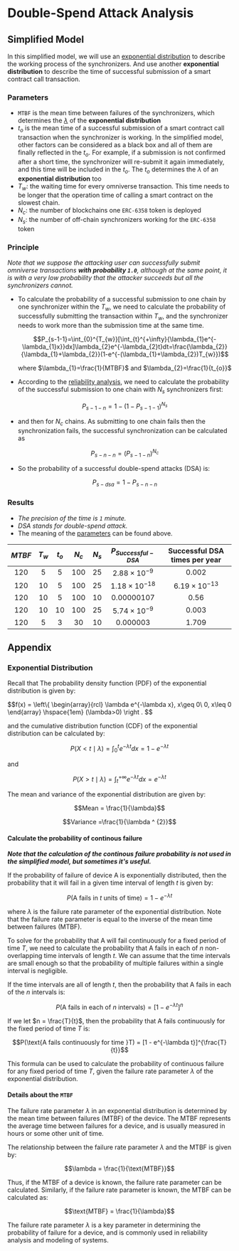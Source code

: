 # Double-Spend Attack Analysis

## Simplified Model  

In this simplified model, we will use an [exponential distribution](#exponential-distribution) to describe the working process of the synchronizers. And use another **exponential distribution** to describe the time of successful submission of a smart contract call transaction.  

### Parameters

- `MTBF` is the mean time between failures of the synchronizers, which determines the [$\lambda$](#details-about-the-mtbf) of the **exponential distribution**
- $t_{o}$ is the mean time of a successful submission of a smart contract call transaction when the synchronizer is working. In the simplified model, other factors can be considered as a black box and all of them are finally reflected in the $t_{o}$. For example, if a submission is not confirmed after a short time, the synchronizer will re-submit it again immediately, and this time will be included in the $t_{o}$. The $t_{o}$ determines the $\lambda$ of an **exponential distribution** too  
- $T_{w}$: the waiting time for every omniverse transaction. This time needs to be longer that the operation time of calling a smart contract on the slowest chain.  
- $N_{c}$: the number of blockchains one `ERC-6358` token is deployed  
- $N_{s}$: the number of off-chain synchronizers working for the `ERC-6358` token  

### Principle

*Note that we suppose the attacking user can successfully submit omniverse transactions **with probability `1.0`**, although at the same point, it is with a very low probability that the attacker succeeds but all the synchronizers cannot.*  

- To calculate the probability of a successful submission to one chain by one synchronizer within the $T_{w}$, we need to calculate the probability of successfully submitting the transaction within $T_{w}$, and the synchronizer needs to work more than the submission time at the same time.  

    $$P_{s-1-1}=\int_{0}^{T_{w}}[\int_{t}^{+\infty}{\lambda_{1}e^{-\lambda_{1}x}}dx]\lambda_{2}e^{-\lambda_{2}t}dt=\frac{\lambda_{2}}{\lambda_{1}+\lambda_{2}}(1-e^{-(\lambda_{1}+\lambda_{2})T_{w}})$$

    where $\lambda_{1}=\frac{1}{MTBF}$ and $\lambda_{2}=\frac{1}{t_{o}}$  

- According to the [reliability analysis](./reliability-analysis.md), we need to calculate the probability of the successful submission to one chain with $N_{s}$ synchronizers first:  

    $$P_{s-1-n}=1-(1-P_{s-1-1})^{N_{s}}$$

- and then for $N_{c}$ chains. As submitting to one chain fails then the synchronization fails, the successful synchronization can be calculated as 
 
    $$P_{s-n-n}=(P_{s-1-n})^{N_{c}}$$  

- So the probability of a successful double-spend attacks (DSA) is:  

    $$P_{s-dsa}=1-P_{s-n-n}$$  

### Results

- *The precision of the time is `1` minute.*
- *DSA stands for double-spend attack.*
- The meaning of the [parameters](#parameters) can be found above.

| $MTBF$ | $T_{w}$ | $t_{o}$ | $N_{c}$ | $N_{s}$ | $P_{Successful-DSA}$ | Successful DSA times per year |
| :----: | :----: | :----: | :----: | :----: | :----: | :----: |
| 120 | 5 | 5 | 100 | 25 | $2.88\times 10^{-9}$ | 0.002 |
| 120 | 10 | 5 | 100 | 25 | $1.18\times 10^{-18}$ | $6.19\times 10^{-13}$|
| 120 | 10 | 5 | 100 | 10 |  0.00000107 | 0.56|
| 120 | 10 | 10 | 100 | 25 | $5.74\times 10^{-9}$ | 0.003 |
| 120 | 5 | 3 | 30 | 10 | 0.000003 | 1.709 |

## Appendix

### Exponential Distribution

Recall that The probability density function (PDF) of the exponential distribution is given by:  

$$f(x) = \left\\{  \begin{array}{rcl} 
\lambda e^{-\lambda x}, x\geq 0\\ 
0, x\leq 0
\end{array} \hspace{1em} (\lambda>0) \right . $$  

and the cumulative distribution function (CDF) of the exponential distribution can be calculated by:  

$$P(X < t\mid\lambda)=\int_{0}^{t}{e^{-\lambda t}}dx=1-e^{-\lambda t}$$  

and  

$$P(X > t\mid\lambda)=\int_{t}^{+\infty}{e^{-\lambda t}}dx=e^{-\lambda t}$$  

The mean and variance of the exponential distribution are given by:

$$Mean = \frac{1}{\lambda}$$  

$$Variance =\frac{1}{\lambda ^ {2}}$$  

#### Calculate the probability of continous failure  

***Note that the calculation of the continous failure probability is not used in the simplified model, but sometimes it's useful.***  

If the probability of failure of device A is exponentially distributed, then the probability that it will fail in a given time interval of length $t$ is given by:

$$P(\text{A fails in }t \text{ units of time}) = 1 - e^{-\lambda t}$$

where $\lambda$ is the failure rate parameter of the exponential distribution. Note that the failure rate parameter is equal to the inverse of the mean time between failures (MTBF).

To solve for the probability that A will fail continuously for a fixed period of time $T$, we need to calculate the probability that A fails in each of $n$ non-overlapping time intervals of length $t$. We can assume that the time intervals are small enough so that the probability of multiple failures within a single interval is negligible.

If the time intervals are all of length $t$, then the probability that A fails in each of the $n$ intervals is:

$$P(\text{A fails in each of }n\text{ intervals}) = [1 - e^{-\lambda t}]^n$$

If we let $n = \frac{T}{t}$, then the probability that A fails continuously for the fixed period of time $T$ is:

$$P(\text{A fails continuously for time }T) = [1 - e^{-\lambda t}]^{\frac{T}{t}}$$

This formula can be used to calculate the probability of continuous failure for any fixed period of time $T$, given the failure rate parameter $\lambda$ of the exponential distribution.

#### Details about the `MTBF`

The failure rate parameter $\lambda$ in an exponential distribution is determined by the mean time between failures (MTBF) of the device. The MTBF represents the average time between failures for a device, and is usually measured in hours or some other unit of time.

The relationship between the failure rate parameter $\lambda$ and the MTBF is given by:

$$\lambda = \frac{1}{\text{MTBF}}$$

Thus, if the MTBF of a device is known, the failure rate parameter can be calculated. Similarly, if the failure rate parameter is known, the MTBF can be calculated as:

$$\text{MTBF} = \frac{1}{\lambda}$$

The failure rate parameter $\lambda$ is a key parameter in determining the probability of failure for a device, and is commonly used in reliability analysis and modeling of systems.
